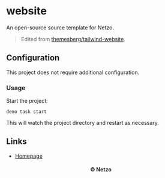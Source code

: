 # website

An open-source source template for Netzo.

> Edited from
> [themesberg/tailwind-website](https://github.com/themesberg/tailwind-website).

## Configuration

This project does not require additional configuration.

### Usage

Start the project:

```
deno task start
```

This will watch the project directory and restart as necessary.

## Links

- [Homepage](https://app.netzo.io/templates/website)

<div align="center">
  <h4>© Netzo</h4>
</div>

